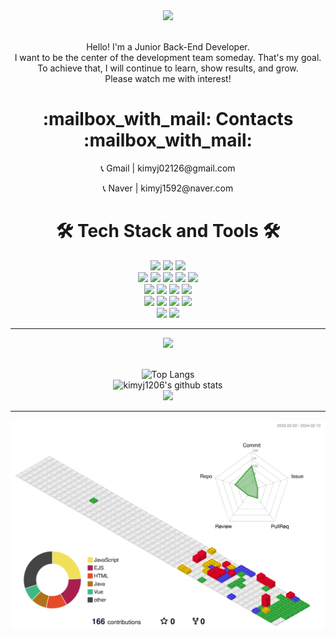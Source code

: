 <div align=center>
	<img src="https://capsule-render.vercel.app/api?type=cylinder&color=CCFFFF&text=Hello!👋&fontAlignY=45&fontSize=60&height=165&animation=blinking&desc=Welcome%20to%20your%20visit&descAlignY=70&fontColor=333333" />
</div>

<br/>
<p align=center>
	Hello! I'm a Junior Back-End Developer. <br/>
	I want to be the center of the development team someday. That's my goal. <br/>
	To achieve that, I will continue to learn, show results, and grow. <br/>
	Please watch me with interest!
</p>

<div align=center>
	<h1>:mailbox_with_mail: Contacts :mailbox_with_mail:</h1>
	<p>📞 Gmail  |  kimyj02126@gmail.com</p>
	<p>📞 Naver  |  kimyj1592@naver.com</p>
</div>
 
<div align=center>
	<h1> 🛠 Tech Stack and Tools 🛠 </h1>
	<img src="https://img.shields.io/badge/Java-007396?style=for-the-badge&logo=Conda-Forge&logoColor=white" />
	<img src="https://img.shields.io/badge/Spring-6DB33F?style=for-the-badge&logo=Spring&logoColor=white">
	<img src="https://img.shields.io/badge/SpringBoot-6DB33F?style=for-the-badge&logo=SpringBoot&logoColor=white" />
	<br/>
	<img src="https://img.shields.io/badge/HTML5-E34F26?style=for-the-badge&logo=HTML5&logoColor=white" />
	<img src="https://img.shields.io/badge/CSS3-1572B6?style=for-the-badge&logo=CSS3&logoColor=white" />
	<img src="https://img.shields.io/badge/Javascript-F7DF1E?style=for-the-badge&logo=Javascript&logoColor=black" />
	<img src="https://img.shields.io/badge/Node.JS-339933?style=for-the-badge&logo=Node.JS&logoColor=white" />
	<img src="https://img.shields.io/badge/Jquery-0769AD?style=for-the-badge&logo=Jquery&logoColor=white" />
	<br/>
	<img src="https://img.shields.io/badge/MongoDB-47A248?style=for-the-badge&logo=MongoDB&logoColor=white" />
	<img src="https://img.shields.io/badge/PostgreSQL-4169E1?style=for-the-badge&logo=PostgreSQL&logoColor=white" />
	<img src="https://img.shields.io/badge/Oracle-F80000?style=for-the-badge&logo=Oracle&logoColor=white">
	<img src="https://img.shields.io/badge/mariaDB-003545?style=for-the-badge&logo=mariaDB&logoColor=white"> 
	<br/>
	<img src="https://img.shields.io/badge/Eclipse%20IDE-2C2255.svg?&style=for-the-badge&logo=Eclipse%20IDE&logoColor=white" />
	<img src="https://img.shields.io/badge/intellij%20idea-181717?style=for-the-badge&logo=intellijidea&logoColor=white">
	<img src="https://img.shields.io/badge/Visual%20Studio%20Code-007ACC.svg?&style=for-the-badge&logo=Visual%20Studio%20Code&logoColor=white" />
	<img src="https://img.shields.io/badge/Android%20Studio-3DDC84.svg?&style=for-the-badge&logo=Android%20Studio&logoColor=white" />
	<br />
	<img src="https://img.shields.io/badge/Git-F05032?style=for-the-badge&logo=Conda-Forge&logoColor=white" />
	<img src="https://img.shields.io/badge/GitHub-181717?style=for-the-badge&logo=Conda-Forge&logoColor=white" />
</div>

---

<div align=center>
	<a href="https://hits.seeyoufarm.com"><img src="https://hits.seeyoufarm.com/api/count/incr/badge.svg?url=https%3A%2F%2Fgithub.com%2Fkimyj1206&count_bg=%233D5FC8&title_bg=%23474747&icon=&icon_color=%23E7E7E7&title=hits&edge_flat=false"/></a>
	<br /><br />

![Top Langs](https://github-readme-stats.vercel.app/api/top-langs/?username=kimyj1206&layout=compact)
	<br />
![kimyj1206's github stats](https://github-readme-stats.vercel.app/api?username=kimyj1206)
	<br />
	<img src="http://mazassumnida.wtf/api/v2/generate_badge?boj=kimyj1592" />
</div>

---

![](./profile-3d-contrib/profile-gitblock.svg)

<!--
📚 🛠
**kimyj1206/kimyj1206** is a ✨ _special_ ✨ repository because its `README.md` (this file) appears on your GitHub profile.

Here are some ideas to get you started:

- 🔭 I’m currently working on ...
- 🌱 I’m currently learning ...
- 👯 I’m looking to collaborate on ...
- 🤔 I’m looking for help with ...
- 💬 Ask me about ...
- 📫 How to reach me: ...
- 😄 Pronouns: ...
- ⚡ Fun fact: ...
<br />
<img src="https://github-profile-summary-cards.vercel.app/api/cards/profile-details?username=kimyj1206&theme=nord_dark" />
<img src="http://github-profile-summary-cards.vercel.app/api/cards/most-commit-language?username=kimyj1206&theme=nord_dark" />
<img src="http://github-profile-summary-cards.vercel.app/api/cards/stats?username=kimyj1206&theme=nord_dark" />
<img src="http://github-profile-summary-cards.vercel.app/api/cards/repos-per-language?username=kimyj1206&theme=nord_dark" />
<img src="http://github-profile-summary-cards.vercel.app/api/cards/productive-time?username=kimyj1206&theme=nord_dark&utcOffset=8" />
-->
